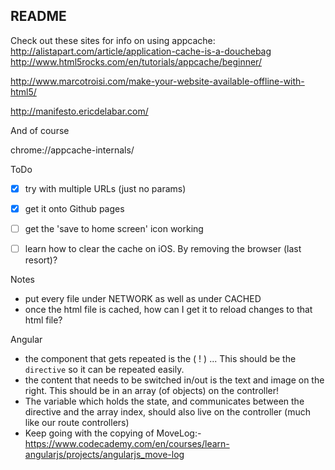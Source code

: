 ## README

Check out these sites for info on using appcache:
http://alistapart.com/article/application-cache-is-a-douchebag
http://www.html5rocks.com/en/tutorials/appcache/beginner/

http://www.marcotroisi.com/make-your-website-available-offline-with-html5/

http://manifesto.ericdelabar.com/

And of course

chrome://appcache-internals/



ToDo

- [X] try with multiple URLs (just no params)
- [X] get it onto Github pages
- [ ] get the 'save to home screen' icon working
- [ ] learn how to clear the cache on iOS. By removing the browser (last resort)?


Notes

- put every file under NETWORK as well as under CACHED
- once the html file is cached, how can I get it to reload changes to that html file?


Angular

- the component that gets repeated is the ( ! ) ... This should be the `directive` so it can be repeated easily.
- the content that needs to be switched in/out is the text and image on the right. This should be in an array (of objects) on the controller!
- The variable which holds the state, and communicates between the directive and the array index, should also live on the controller (much like our route controllers)
- Keep going with the copying of MoveLog:- https://www.codecademy.com/en/courses/learn-angularjs/projects/angularjs_move-log